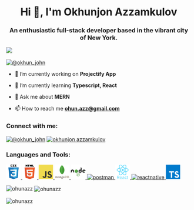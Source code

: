 <h1 align="center">Hi 👋, I'm Okhunjon Azzamkulov</h1>
<h3 align="center">An enthusiastic full-stack developer based in the vibrant city of New York.</h3>

<img src="https://camo.githubusercontent.com/19db51af5f90f1b152bc0b9078f5fe97053955be5074f03f17019c70345bdcdb/68747470733a2f2f6d69726f2e6d656469756d2e636f6d2f6d61782f313336302f302a37513379765349765f7430696f4a2d5a2e676966" />



<p align="left"> <a href="https://twitter.com/@okhun_john" target="blank"><img src="https://img.shields.io/twitter/follow/@okhun_john?logo=twitter&style=for-the-badge" alt="@okhun_john" /></a> </p>

- 🔭 I’m currently working on **Projectify App**

- 🌱 I’m currently learning **Typescript, React**

- 💬 Ask me about **MERN**

- 📫 How to reach me **ohun.azz@gmail.com**

<h3 align="left">Connect with me:</h3>
<p align="left">
<a href="https://twitter.com/@okhun_john" target="blank"><img align="center" src="https://raw.githubusercontent.com/rahuldkjain/github-profile-readme-generator/master/src/images/icons/Social/twitter.svg" alt="@okhun_john" height="30" width="40" /></a>
<a href="https://linkedin.com/in/okhunjon azzamkulov" target="blank"><img align="center" src="https://raw.githubusercontent.com/rahuldkjain/github-profile-readme-generator/master/src/images/icons/Social/linked-in-alt.svg" alt="okhunjon azzamkulov" height="30" width="40" /></a>
</p>

<h3 align="left">Languages and Tools:</h3>
<p align="left"> <a href="https://www.w3schools.com/css/" target="_blank" rel="noreferrer"> <img src="https://raw.githubusercontent.com/devicons/devicon/master/icons/css3/css3-original-wordmark.svg" alt="css3" width="40" height="40"/> </a> <a href="https://www.w3.org/html/" target="_blank" rel="noreferrer"> <img src="https://raw.githubusercontent.com/devicons/devicon/master/icons/html5/html5-original-wordmark.svg" alt="html5" width="40" height="40"/> </a> <a href="https://developer.mozilla.org/en-US/docs/Web/JavaScript" target="_blank" rel="noreferrer"> <img src="https://raw.githubusercontent.com/devicons/devicon/master/icons/javascript/javascript-original.svg" alt="javascript" width="40" height="40"/> </a> <a href="https://www.mongodb.com/" target="_blank" rel="noreferrer"> <img src="https://raw.githubusercontent.com/devicons/devicon/master/icons/mongodb/mongodb-original-wordmark.svg" alt="mongodb" width="40" height="40"/> </a> <a href="https://nodejs.org" target="_blank" rel="noreferrer"> <img src="https://raw.githubusercontent.com/devicons/devicon/master/icons/nodejs/nodejs-original-wordmark.svg" alt="nodejs" width="40" height="40"/> </a> <a href="https://postman.com" target="_blank" rel="noreferrer"> <img src="https://www.vectorlogo.zone/logos/getpostman/getpostman-icon.svg" alt="postman" width="40" height="40"/> </a> <a href="https://reactjs.org/" target="_blank" rel="noreferrer"> <img src="https://raw.githubusercontent.com/devicons/devicon/master/icons/react/react-original-wordmark.svg" alt="react" width="40" height="40"/> </a> <a href="https://reactnative.dev/" target="_blank" rel="noreferrer"> <img src="https://reactnative.dev/img/header_logo.svg" alt="reactnative" width="40" height="40"/> </a> <a href="https://www.typescriptlang.org/" target="_blank" rel="noreferrer"> <img src="https://raw.githubusercontent.com/devicons/devicon/master/icons/typescript/typescript-original.svg" alt="typescript" width="40" height="40"/> </a> </p>

<p><img align="left" src="https://github-readme-stats.vercel.app/api/top-langs?username=ohunazz&show_icons=true&locale=en&layout=compact" alt="ohunazz" /></p>

<p>&nbsp;<img align="center" src="https://github-readme-stats.vercel.app/api?username=ohunazz&show_icons=true&locale=en" alt="ohunazz" /></p>

<p><img align="center" src="https://github-readme-streak-stats.herokuapp.com/?user=ohunazz&" alt="ohunazz" /></p>
